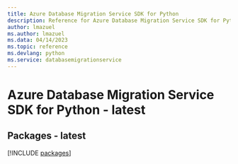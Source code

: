 ```yaml
---
title: Azure Database Migration Service SDK for Python
description: Reference for Azure Database Migration Service SDK for Python
author: lmazuel
ms.author: lmazuel
ms.data: 04/14/2023
ms.topic: reference
ms.devlang: python
ms.service: databasemigrationservice
---
```

# Azure Database Migration Service SDK for Python - latest
## Packages - latest
[!INCLUDE [packages](database-migration-service-index.md)]